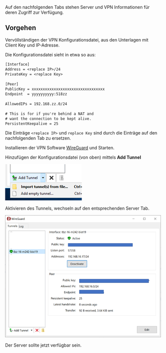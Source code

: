 
Auf den nachfolgenden Tabs stehen Server und VPN Informationen für deren Zugriff zur Verfügung.

Vorgehen
--------

Vervöllständigen der VPN Konfigurationsdatei, aus den Unterlagen mit Client Key und IP-Adresse.

Die Konfigurationsdatei sieht in etwa so aus:

    [Interface]
    Address = <replace IP>/24
    PrivateKey = <replace Key>
    
    [Peer]
    PublicKey = xxxxxxxxxxxxxxxxxxxxxxxxxxxxxxxxx
    Endpoint  = yyyyyyyyyy:518zz
    
    AllowedIPs = 192.168.zz.0/24
    
    # This is for if you're behind a NAT and
    # want the connection to be kept alive.
    PersistentKeepalive = 25
    
Die Einträge `<replace IP>` und `replace Key` sind durch die Einträge auf den nachfolgenden Tab zu ersetzen.

Installieren der VPN Software [WireGuard](https://www.wireguard.com/install/) und Starten.

Hinzufügen der Konfigurationsdatei (von oben) mittels **Add Tunnel**

![](images/wireguard-add.png)

Aktivieren des Tunnels, wechseln auf den entsprechenden Server Tab.

![](images/wireguard-activate.png)

Der Server sollte jetzt verfügbar sein.
